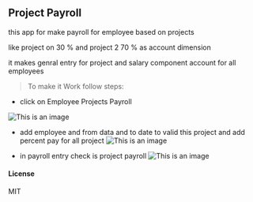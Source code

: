 ## Project Payroll

this app for make payroll for employee based on projects 

like project on 30 % and project 2 70 % as account dimension

it makes genral entry for project and salary component account for all employees

> To make it Work follow steps:

- click on Employee Projects Payroll 

![This is an image](https://github.com/morghim/project-payroll/blob/master/img/step1.png)


- add employee and from data and to date to valid this project and add percent pay for all project
![This is an image](https://github.com/morghim/project-payroll/blob/master/img/step2.png)

- in payroll entry check is project payroll 
![This is an image](https://github.com/morghim/project-payroll/blob/master/img/step3.png)

#### License

MIT